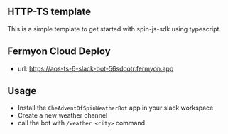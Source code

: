 ## HTTP-TS template

This is a simple template to get started with spin-js-sdk using typescript.

## Fermyon Cloud Deploy

- url: <https://aos-ts-6-slack-bot-56sdcotr.fermyon.app>


## Usage

- Install the `CheAdventOfSpinWeatherBot` app in your slack workspace
- Create a new weather channel
- call the bot with `/weather <city>` command

